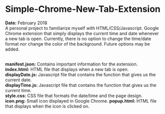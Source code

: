 # Simple-Chrome-New-Tab-Extension
<b>Date:</b> February 2018 </br>
A personal project to familiarize myself with HTML/CSS/Javascript. Google Chrome extension that simply displays the current time and date whenever a new tab is open. Currently, there is no option to change the time/date format nor change the color of the background. Future options may be added. </br> </br>

<b>manifest.json:</b> Contains important information for the extension. </br>
<b>index.html:</b> HTML file that displays when a new tab is open. </br>
<b>displayDate.js:</b> Javascript file that contains the function that gives us the current date. </br>
<b>displayTime.js:</b> Javascript file that contains the function that gives us the current time. </br>
<b>style.css:</b> CSS file that formats the date/time and the page design. </br>
<b>icon.png:</b> Small icon displayed in Google Chrome.
<b>popup.html:</b> HTML file that displays when the icon is clicked on. </br>
